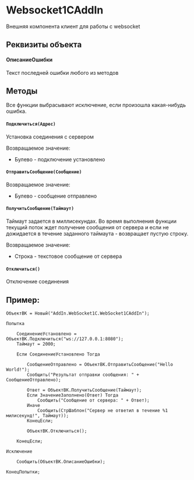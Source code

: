 # Websocket1CAddIn
Внешняя компонента клиент для  работы с websocket

## Реквизиты объекта

#### ОписаниеОшибки

Текст последней ошибки любого из методов

## Методы

Все функции выбрасывают исключение, если произошла какая-нибудь ошибка.

#### `Подключиться(Адрес)`

Установка соединения с сервером

Возвращаемое значение:
- Булево - подключение установлено

#### `ОтправитьСообщение(Сообщение)`

Возвращаемое значение:
- Булево - сообщение отправлено


#### `ПолучитьСообщение(Таймаут)`

Таймаут задается в миллисекундах. Во время выполнения функции текущий поток ждет получение сообщения от сервера и если не дожидается в течение заданного таймаута - возвращает пустую строку.

Возвращаемое значение:
- Строка - текстовое сообщение от сервера

#### `Отключиться()`

Отключение соединения

## Пример:

```1c-enterprise
ОбъектВК = Новый("AddIn.WebSocket1C.WebSocket1CAddIn");	
	
Попытка 
		
	СоединениеУстановлено = ОбъектВК.Подключиться("ws://127.0.0.1:8080"); 
    Таймаут = 2000;

	Если СоединениеУстановлено Тогда
			
        СообщениеОтправлено = ОбъектВК.ОтправитьСообщение("Hello World!");
        Сообщить("Результат отправки сообщения: " + СообщениеОтправлено);

	    Ответ = ОбъектВК.ПолучитьСообщение(Таймаут);
        Если ЗначениеЗаполнено(Ответ) Тогда 
			Сообщить("Сообщение от сервера: " + Ответ);
        Иначе
            Сообщить(СтрШаблон("Сервер не ответил в течение %1 милисекунд!", Таймаут));
        КонецЕсли;  

        ОбъектВК.Отключиться();

	КонецЕсли;	
			
Исключение
		
	Сообщить(ОбъектВК.ОписаниеОшибки);
		
КонецПопытки;
```
